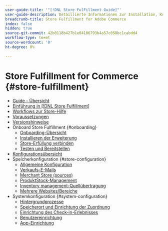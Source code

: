 ```yaml
---
user-guide-title: '"[!DNL Store FulFillment Guide]"'
user-guide-description: Detaillierte Informationen zur Installation, Konfiguration und Verwendung von Store Fulfillment für Adobe Commerce Stores.
breadcrumb-title: Store Fulfillment for Adobe Commerce
index: false
hidden: true
source-git-commit: 42b0118b427b1e04186793b4a57c058bc1cabdd4
workflow-type: tm+mt
source-wordcount: '0'
ht-degree: 0%

---
```



# Store Fulfillment for Commerce {#store-fulfillment}

- [Guide - Übersicht](guide-overview.md)
- [Einführung in [!DNL Store Fulfillment]](introduction.md)
- [Workflows zur Store-Hilfe](store-assist-modules.md)
- [Voraussetzungen](solution-requirements.md)
- [Versionshinweise](release-notes.md)
- Onboard Store Fulfillment {#onboarding}
   - [Onboarding-Übersicht](onboard.md)
   - [Installieren der Erweiterung](install.md)
   - [Store-Erfüllung verbinden](connect-set-up-service.md)
   - [Testen und Bereitstellen](test-and-deploy.md)
- [Konfigurationsübersicht](service-config-settings-overview.md)
- Speicherkonfiguration {#store-configuration}
   - [Allgemeine Konfiguration](enable-general.md)
   - [Verkaufs-E-Mails](sales-emails.md)
   - [Merchant Store (sources)](merchant-store-configuration.md)
   - [ProduktStock-Management](product-stock.md)
   - [Inventory management-Quellübertragung](inventory-stock-transfer.md)
   - [Mehrere Websites/Bereiche](multi-site-and-scope-config.md)
- Systemkonfiguration {#system-configuration}
   - [Hintergrundprozesse](background-processes.md)
   - [Speicherort und Einrichtung der Zuordnung](store-location-map-provider-setup.md)
   - [Einrichtung des Check-in-Erlebnisses](check-in-experience-setup.md)
   - [Benutzereinrichtung](user-setup.md)
   - [App-Einrichtung](app-setup.md)


